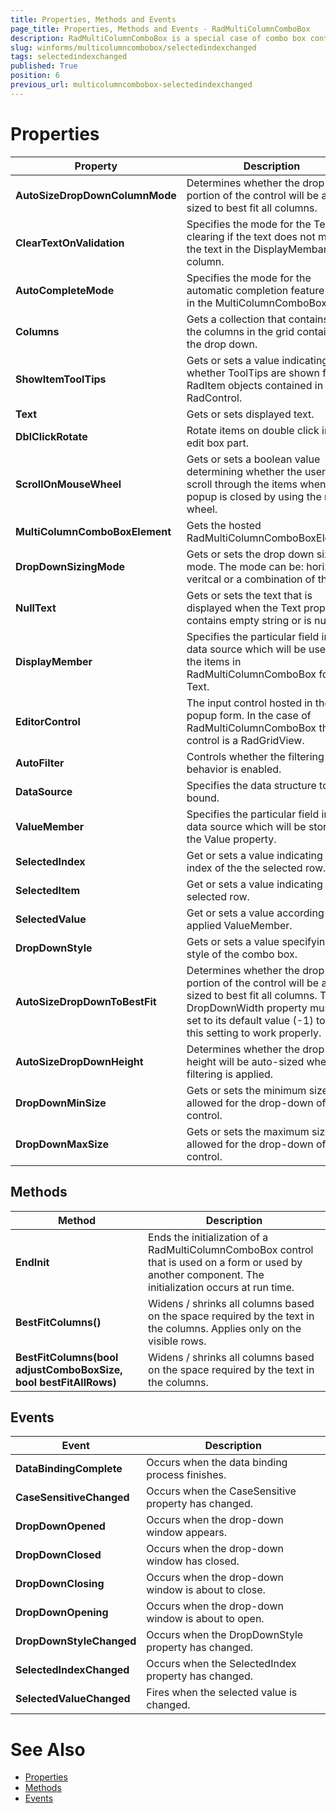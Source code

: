 ```yaml
---
title: Properties, Methods and Events
page_title: Properties, Methods and Events - RadMultiColumnComboBox
description: RadMultiColumnComboBox is a special case of combo box control with RadGridView integrated in its drop-down.
slug: winforms/multicolumncombobox/selectedindexchanged
tags: selectedindexchanged
published: True
position: 6
previous_url: multicolumncombobox-selectedindexchanged
---
```


# Properties

|Property|Description|
|----|----|
|**AutoSizeDropDownColumnMode**|Determines whether the drop-down portion of the control will be auto-sized to best fit all columns.|
|**ClearTextOnValidation**|Specifies the mode for the Text clearing if the text does not match the text in the DisplayMembar column.|
|**AutoCompleteMode**|Specifies the mode for the automatic completion feature used in the MultiColumnComboBox.|
|**Columns**|Gets a collection that contains all the columns in the grid contained in the drop down.|
|**ShowItemToolTips**|Gets or sets a value indicating whether ToolTips are shown for the RadItem objects contained in the RadControl.|
|**Text**|Gets or sets displayed text.|
|**DblClickRotate**|Rotate items on double click in the edit box part.|
|**ScrollOnMouseWheel**|Gets or sets a boolean value determining whether the user can scroll through the items when the popup is closed by using the mouse wheel.|
|**MultiColumnComboBoxElement**|Gets the hosted RadMultiColumnComboBoxElement.|
|**DropDownSizingMode**|Gets or sets the drop down sizing mode. The mode can be: horizontal, veritcal or a combination of them.|
|**NullText**|Gets or sets the text that is displayed when the Text property contains empty string or is null.|
|**DisplayMember**|Specifies the particular field in the data source which will be used from the items in RadMultiColumnComboBox for the Text.|
|**EditorControl**|The input control hosted in the popup form. In the case of RadMultiColumnComboBox the control is a RadGridView.|
|**AutoFilter**|Controls whether the filtering behavior is enabled.|
|**DataSource**|Specifies the data structure to be bound.|
|**ValueMember**|Specifies the particular field in the data source which will be stored in the Value property.|
|**SelectedIndex**|Get or sets a value indicating the index of the the selected row.|
|**SelectedItem**|Get or sets a value indicating the selected row.|
|**SelectedValue**|Get or sets a value according to the applied ValueMember.|
|**DropDownStyle**|Gets or sets a value specifying the style of the combo box.|
|**AutoSizeDropDownToBestFit**|Determines whether the drop-down portion of the control will be auto-sized to best fit all columns. The DropDownWidth property must be set to its default value (-1) to allow this setting to work properly.|
|**AutoSizeDropDownHeight**|Determines whether the drop-down height will be auto-sized when filtering is applied.|
|**DropDownMinSize**|Gets or sets the minimum size allowed for the drop-down of the control.|
|**DropDownMaxSize**|Gets or sets the maximum size allowed for the drop-down of the control.|

## Methods

|Method|Description|
|----|----|
|**EndInit**|Ends the initialization of a RadMultiColumnComboBox control that is used on a form or used by another component. The initialization occurs at run time.|
|**BestFitColumns()**|Widens / shrinks all columns based on the space required by the text in the columns. Applies only on the visible rows.|
|**BestFitColumns(bool adjustComboBoxSize, bool bestFitAllRows)**|Widens / shrinks all columns based on the space required by the text in the columns.|

## Events

|Event|Description|
|----|----|
|**DataBindingComplete**|Occurs when the data binding process finishes.|
|**CaseSensitiveChanged**|Occurs when the CaseSensitive property has changed.|
|**DropDownOpened**|Occurs when the drop-down window appears.|
|**DropDownClosed**|Occurs when the drop-down window has closed.|
|**DropDownClosing**|Occurs when the drop-down window is about to close.|
|**DropDownOpening**|Occurs when the drop-down window is about to open.|
|**DropDownStyleChanged**|Occurs when the DropDownStyle property has changed.|
|**SelectedIndexChanged**|Occurs when the SelectedIndex property has changed.|
|**SelectedValueChanged**|Fires when the selected value is changed.|

# See Also

* [Properties](https://docs.telerik.com/devtools/winforms/api/telerik.wincontrols.ui.radmulticolumncombobox.html#properties)
* [Methods](https://docs.telerik.com/devtools/winforms/api/telerik.wincontrols.ui.radmulticolumncombobox.html#methods)
* [Events](https://docs.telerik.com/devtools/winforms/api/telerik.wincontrols.ui.radmulticolumncombobox.html#events)
